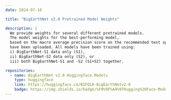 ```yaml
---
date: 2024-07-10

title: "BigEarthNet v2.0 Pretrained Model Weights"

description: |
  We provide weights for several different pretrained models.
  The model weights for the best-performing model,
  based on the macro average precision score on the recommended test split,
  have been uploaded. All models have been trained using:
  i) BigEarthNet-S1 data only (S1),
  ii) BigEarthNet-S2 data only (S2), or
  iii) both BigEarthNet-S1 and -S2 (S1+S2) together.

repositories:
  - name: BigEarthNet v2.0 Huggingface Models
    type: huggingface
    link: https://huggingface.co/BIFOLD-BigEarthNetv2-0
    badge: https://img.shields.io/badge/%F0%9F%A4%97Hugging%20Face-Model%20Weights-brightgreen
---
```


